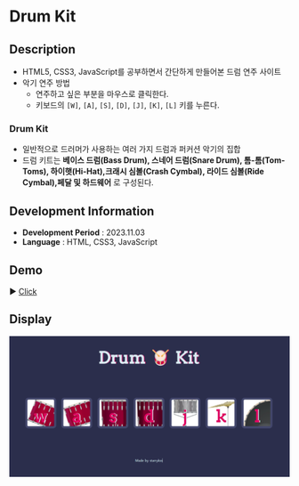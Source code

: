 # Drum Kit

## Description

- HTML5, CSS3, JavaScript를 공부하면서 간단하게 만들어본 드럼 연주 사이트
- 악기 연주 방법
  - 연주하고 싶은 부분을 마우스로 클릭한다.
  - 키보드의 `[W]`, `[A]`, `[S]`, `[D]`, `[J]`, `[K]`, `[L]` 키를 누른다.

### Drum Kit

- 일반적으로 드러머가 사용하는 여러 가지 드럼과 퍼커션 악기의 집합
- 드럼 키트는 **베이스 드럼(Bass Drum), 스네어 드럼(Snare Drum), 톰-톰(Tom-Toms), 하이햇(Hi-Hat),크래시 심볼(Crash Cymbal), 라이드 심볼(Ride Cymbal),페달 및 하드웨어** 로 구성된다.

## Development Information

- **Development Period** : 2023.11.03
- **Language** : HTML, CSS3, JavaScript

## Demo

▶️ [Click](https://starrykss.github.io/Experiments/DrumKit/index.html)

## Display

![Web Page Screenshot](picture.png)

